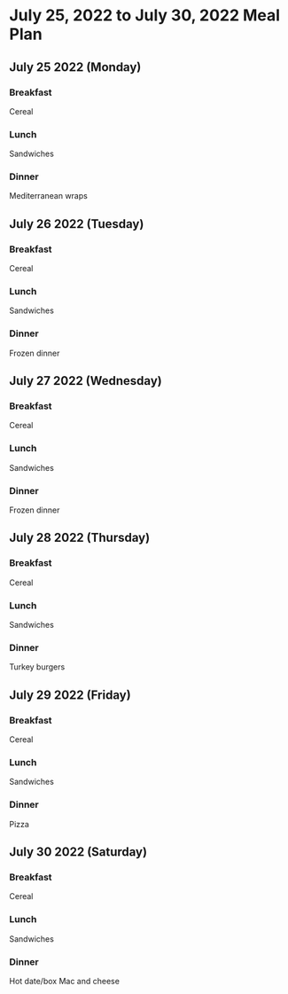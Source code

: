 
# July 25, 2022 to July 30, 2022 Meal Plan

## July 25 2022 (Monday)

### Breakfast

Cereal

### Lunch

Sandwiches 

### Dinner

Mediterranean wraps

## July 26 2022 (Tuesday)

### Breakfast

Cereal

### Lunch

Sandwiches 

### Dinner

Frozen dinner

## July 27 2022 (Wednesday)

### Breakfast

Cereal

### Lunch

Sandwiches

### Dinner

Frozen dinner

## July 28 2022 (Thursday)

### Breakfast

Cereal

### Lunch

Sandwiches 

### Dinner

Turkey burgers

## July 29 2022 (Friday)

### Breakfast 

Cereal 

### Lunch

Sandwiches

### Dinner

Pizza

## July 30 2022 (Saturday)

### Breakfast 

Cereal

### Lunch 

Sandwiches 

### Dinner

Hot date/box Mac and cheese
